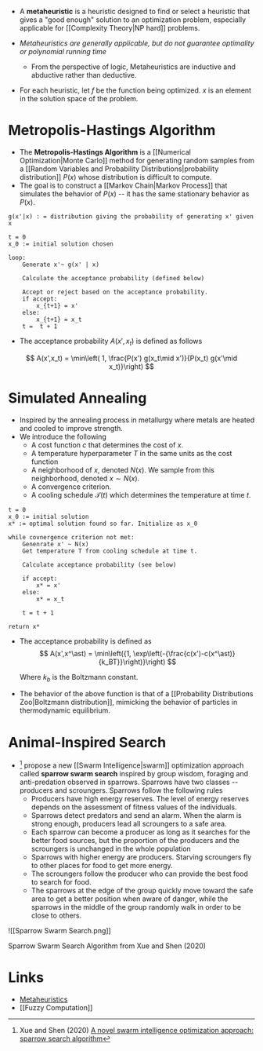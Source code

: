 * A **metaheuristic** is a heuristic designed to find or select a heuristic that gives a "good enough" solution to an optimization problem, especially applicable for [[Complexity Theory|NP hard]] problems.
* *Metaheuristics are generally applicable, but do not guarantee optimality or polynomial running time*
	* From the perspective of logic, Metaheuristics are inductive and abductive rather than deductive. 

* For each heuristic, let $f$ be the function being optimized. $x$ is an element in the solution space of the problem. 

# Metropolis-Hastings Algorithm
* The **Metropolis-Hastings Algorithm** is a [[Numerical Optimization|Monte Carlo]] method for generating random samples from a [[Random Variables and Probability Distributions|probability distribution]] $P(x)$ whose distribution is difficult to compute.
* The goal is to construct a [[Markov Chain|Markov Process]] that simulates the behavior of $P(x)$ -- it has the same stationary behavior as $P(x)$.

```
g(x'|x) : = distribution giving the probability of generating x' given x

t = 0
x_0 := initial solution chosen

loop:
	Generate x'~ g(x' | x)

	Calculate the acceptance probability (defined below)

	Accept or reject based on the acceptance probability.
	if accept:
		x_{t+1} = x'
	else: 
		x_{t+1} = x_t
	t =  t + 1

```

* The acceptance probability $A(x', x_t)$ is defined as follows

$$
A(x',x_t) = \min\left( 1, \frac{P(x') g(x_t\mid x')}{P(x_t) g(x'\mid x_t)}\right)
$$


# Simulated Annealing
* Inspired by the annealing process in metallurgy where metals are heated and cooled to improve strength.
* We introduce the following
	* A cost function $c$ that determines the cost of $x$. 
	* A temperature hyperparameter $T$ in the same units as the cost function
	* A neighborhood of $x$, denoted $N(x)$. We sample from this neighborhood, denoted $x\sim N(x)$. 
	* A convergence criterion. 
	* A cooling schedule $\mathcal{T}(t)$ which determines the temperature at time $t$. 

```
t = 0
x_0 := initial solution
x* := optimal solution found so far. Initialize as x_0

while covnergence criterion not met:
	Genenrate x' ~ N(x)
	Get temperature T from cooling schedule at time t.

	Calculate acceptance probability (see below)

	if accept:
		x* = x'
	else: 
		x* = x_t

	t = t + 1

return x*
```

* The acceptance probability is defined as 
  $$
  A(x',x^\ast) = \min\left({1, \exp\left(-{\frac{c(x')-c(x^\ast)}{k_BT}}\right)}\right)
  $$
  
  Where $k_b$ is the Boltzmann constant.

* The behavior of the above function is that of a [[Probability Distributions Zoo|Boltzmann distribution]], mimicking the behavior of particles in thermodynamic equilibrium.

# Animal-Inspired Search
* [^xue_2020] propose a new [[Swarm Intelligence|swarm]] optimization approach called **sparrow swarm search** inspired by group wisdom, foraging and anti-predation observed in sparrows.  Sparrows have two classes -- producers and scroungers. Sparrows follow the following rules
	* Producers have high energy reserves. The level of energy reserves depends on the assessment of fitness values of the individuals.
	* Sparrows detect predators and send an alarm. When the alarm is strong enough, producers lead all scroungers to a safe area.
	* Each sparrow can become a producer as long as it searches for the better food sources, but the proportion of the producers and the scroungers is unchanged in the whole population
	* Sparrows with higher energy are producers. Starving scroungers fly to other places for food to get more energy.
	* The scroungers follow the producer who can provide the best food to search for food.
	* The sparrows at the edge of the group quickly move toward the safe area to get a better position when aware of danger, while the sparrows in the middle of the group randomly walk in order to be close to others.

![[Sparrow Swarm Search.png]]
<figcaption> Sparrow Swarm Search Algorithm from Xue and Shen (2020) </figcaption>

[^Xue_2020]: Xue and Shen (2020) [A novel swarm intelligence optimization approach: sparrow search algorithm](https://www.tandfonline.com/doi/pdf/10.1080/21642583.2019.1708830)


# Links
* [Metaheuristics](https://en.wikipedia.org/wiki/Table_of_metaheuristics)
* [[Fuzzy Computation]]